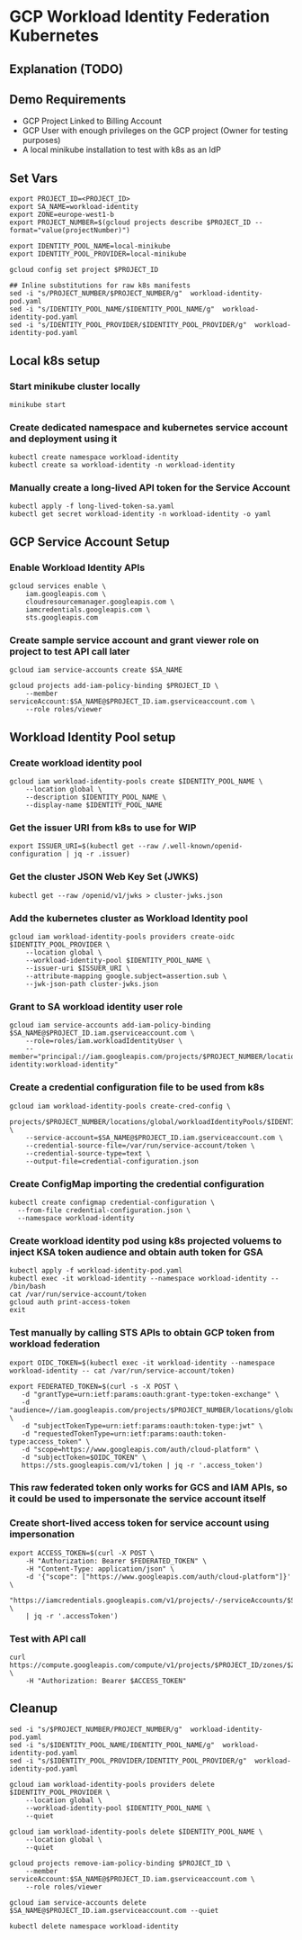 # GCP Workload Identity Federation Kubernetes

## Explanation (TODO)

## Demo Requirements

- GCP Project Linked to Billing Account
- GCP User with enough privileges on the GCP project (Owner for testing purposes)
- A local minikube installation to test with k8s as an IdP

## Set Vars

```
export PROJECT_ID=<PROJECT_ID>
export SA_NAME=workload-identity
export ZONE=europe-west1-b
export PROJECT_NUMBER=$(gcloud projects describe $PROJECT_ID --format="value(projectNumber)")

export IDENTITY_POOL_NAME=local-minikube
export IDENTITY_POOL_PROVIDER=local-minikube

gcloud config set project $PROJECT_ID

## Inline substitutions for raw k8s manifests
sed -i "s/PROJECT_NUMBER/$PROJECT_NUMBER/g"  workload-identity-pod.yaml
sed -i "s/IDENTITY_POOL_NAME/$IDENTITY_POOL_NAME/g"  workload-identity-pod.yaml
sed -i "s/IDENTITY_POOL_PROVIDER/$IDENTITY_POOL_PROVIDER/g"  workload-identity-pod.yaml
```

## Local k8s setup

### Start minikube cluster locally

```
minikube start
```

### Create dedicated namespace and kubernetes service account and deployment using it

```
kubectl create namespace workload-identity
kubectl create sa workload-identity -n workload-identity

```

### Manually create a long-lived API token for the Service Account

```
kubectl apply -f long-lived-token-sa.yaml
kubectl get secret workload-identity -n workload-identity -o yaml
```

## GCP Service Account Setup

### Enable Workload Identity APIs

```
gcloud services enable \
    iam.googleapis.com \
    cloudresourcemanager.googleapis.com \
    iamcredentials.googleapis.com \
    sts.googleapis.com
```

### Create sample service account and grant viewer role on project to test API call later

```
gcloud iam service-accounts create $SA_NAME

gcloud projects add-iam-policy-binding $PROJECT_ID \
    --member serviceAccount:$SA_NAME@$PROJECT_ID.iam.gserviceaccount.com \
    --role roles/viewer
```

## Workload Identity Pool setup

### Create workload identity pool

```
gcloud iam workload-identity-pools create $IDENTITY_POOL_NAME \
    --location global \
    --description $IDENTITY_POOL_NAME \
    --display-name $IDENTITY_POOL_NAME
```

### Get the issuer URI from k8s to use for WIP

```
export ISSUER_URI=$(kubectl get --raw /.well-known/openid-configuration | jq -r .issuer)
```

### Get the cluster JSON Web Key Set (JWKS)

```
kubectl get --raw /openid/v1/jwks > cluster-jwks.json
```

### Add the kubernetes cluster as Workload Identity pool

```
gcloud iam workload-identity-pools providers create-oidc $IDENTITY_POOL_PROVIDER \
    --location global \
    --workload-identity-pool $IDENTITY_POOL_NAME \
    --issuer-uri $ISSUER_URI \
    --attribute-mapping google.subject=assertion.sub \
    --jwk-json-path cluster-jwks.json
```

### Grant to SA workload identity user role

```
gcloud iam service-accounts add-iam-policy-binding $SA_NAME@$PROJECT_ID.iam.gserviceaccount.com \
    --role=roles/iam.workloadIdentityUser \
    --member="principal://iam.googleapis.com/projects/$PROJECT_NUMBER/locations/global/workloadIdentityPools/$IDENTITY_POOL_NAME/subject/system:serviceaccount:workload-identity:workload-identity"
```


### Create a credential configuration file to be used from k8s

```
gcloud iam workload-identity-pools create-cred-config \
    projects/$PROJECT_NUMBER/locations/global/workloadIdentityPools/$IDENTITY_POOL_NAME/providers/$IDENTITY_POOL_PROVIDER \
    --service-account=$SA_NAME@$PROJECT_ID.iam.gserviceaccount.com \
    --credential-source-file=/var/run/service-account/token \
    --credential-source-type=text \
    --output-file=credential-configuration.json
```

### Create ConfigMap importing the credential configuration

```
kubectl create configmap credential-configuration \
  --from-file credential-configuration.json \
  --namespace workload-identity
```

### Create workload identity pod using k8s projected voluems to inject KSA token audience and obtain auth token for GSA

```
kubectl apply -f workload-identity-pod.yaml
kubectl exec -it workload-identity --namespace workload-identity -- /bin/bash
cat /var/run/service-account/token 
gcloud auth print-access-token
exit
```

### Test manually by calling STS APIs to obtain GCP token from workload federation

```
export OIDC_TOKEN=$(kubectl exec -it workload-identity --namespace workload-identity -- cat /var/run/service-account/token)

export FEDERATED_TOKEN=$(curl -s -X POST \
   -d "grantType=urn:ietf:params:oauth:grant-type:token-exchange" \
   -d "audience=//iam.googleapis.com/projects/$PROJECT_NUMBER/locations/global/workloadIdentityPools/$IDENTITY_POOL_NAME/providers/$IDENTITY_POOL_PROVIDER" \
   -d "subjectTokenType=urn:ietf:params:oauth:token-type:jwt" \
   -d "requestedTokenType=urn:ietf:params:oauth:token-type:access_token" \
   -d "scope=https://www.googleapis.com/auth/cloud-platform" \
   -d "subjectToken=$OIDC_TOKEN" \
   https://sts.googleapis.com/v1/token | jq -r '.access_token')
```

### This raw federated token only works for GCS and IAM APIs, so it could be used to impersonate the service account itself

### Create short-lived access token for service account using impersonation

```
export ACCESS_TOKEN=$(curl -X POST \
    -H "Authorization: Bearer $FEDERATED_TOKEN" \
    -H "Content-Type: application/json" \
    -d '{"scope": ["https://www.googleapis.com/auth/cloud-platform"]}' \
    "https://iamcredentials.googleapis.com/v1/projects/-/serviceAccounts/$SA_NAME@$PROJECT_ID.iam.gserviceaccount.com:generateAccessToken" \
    | jq -r '.accessToken')
```

### Test with API call

```
curl https://compute.googleapis.com/compute/v1/projects/$PROJECT_ID/zones/$ZONE/instances \
    -H "Authorization: Bearer $ACCESS_TOKEN"
```

## Cleanup

```
sed -i "s/$PROJECT_NUMBER/PROJECT_NUMBER/g"  workload-identity-pod.yaml
sed -i "s/$IDENTITY_POOL_NAME/IDENTITY_POOL_NAME/g"  workload-identity-pod.yaml
sed -i "s/$IDENTITY_POOL_PROVIDER/IDENTITY_POOL_PROVIDER/g"  workload-identity-pod.yaml

gcloud iam workload-identity-pools providers delete $IDENTITY_POOL_PROVIDER \
    --location global \
    --workload-identity-pool $IDENTITY_POOL_NAME \
    --quiet

gcloud iam workload-identity-pools delete $IDENTITY_POOL_NAME \
    --location global \
    --quiet

gcloud projects remove-iam-policy-binding $PROJECT_ID \
    --member serviceAccount:$SA_NAME@$PROJECT_ID.iam.gserviceaccount.com \
    --role roles/viewer

gcloud iam service-accounts delete $SA_NAME@$PROJECT_ID.iam.gserviceaccount.com --quiet

kubectl delete namespace workload-identity
```